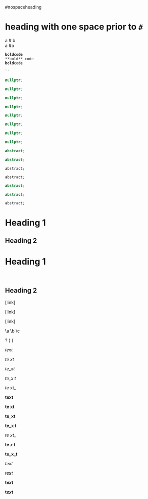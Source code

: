 #nospaceheading
 # heading with one space prior to `#`
a # b  
a #b

**`boldcode`**  
`**bold** code`  
**`bold`**`code`

` `` `

```c++
nullptr;
```

```C++
nullptr;
```

```cpp
nullptr;
```

```CPP
nullptr;
```

```Cpp
nullptr;
```

```cPP
nullptr;
```

```cPp
nullptr;
```

```c
nullptr;
```

```c#
abstract;
```

```csharp
abstract;
```

```CSharp
abstract;
```

```CSHARP
abstract;
```

```cs
abstract;
```

```CS
abstract;
```

```CB
abstract;
```

# Heading 1

## Heading 2

# Heading 1

<br />

## Heading 2

[link]

\[link]

\[link\]

\a \b \c

\? \{ \}

_text_

_te xt_

_te_xt_

_te_x t_

_te_ xt_

__text__

__te xt__

__te_xt__

__te_x t__

__te_ xt__

__te _x_ t__

__te_x_t__

_t*ex*t_

_t**ex**t_

__t*ex*t__

__t***ex***t__
